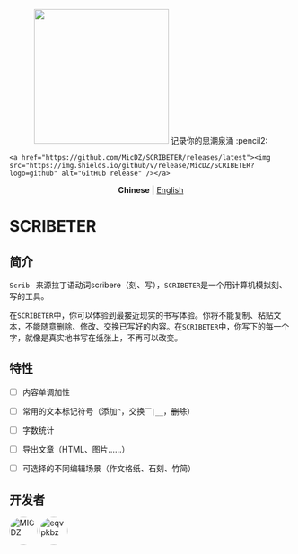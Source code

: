 <p align="center">
  <img src="https://i.loli.net/2021/07/26/RqvUD9zXGAHpSIk.png" width=240 />
	 记录你的思潮泉涌 :pencil2:
</p>
<p align="center">

	<a href="https://github.com/MicDZ/SCRIBETER/releases/latest"><img src="https://img.shields.io/github/v/release/MicDZ/SCRIBETER?logo=github" alt="GitHub release" /></a>
</p>

<p align="center">
  <strong>Chinese</strong> | <a href="https://github.com/MicDZ/SCRIBETER/blob/master/README.en.md">English</a>
</p>


# SCRIBETER

## 简介

`Scrib-` 来源拉丁语动词scribere（刻、写），`SCRIBETER`是一个用计算机模拟刻、写的工具。

在`SCRIBETER`中，你可以体验到最接近现实的书写体验。你将不能复制、粘贴文本，不能随意删除、修改、交换已写好的内容。在`SCRIBETER`中，你写下的每一个字，就像是真实地书写在纸张上，不再可以改变。

## 特性

- [ ] 内容单调加性

- [ ] 常用的文本标记符号（添加`^`，交换`￣|__`，~~删除~~）

- [ ] 字数统计

- [ ] 导出文章（HTML、图片……）

- [ ] 可选择的不同编辑场景（作文格纸、石刻、竹简）


## 开发者

<p>
<a href="https://github.com/MicDZ">
<img src="https://avatars.githubusercontent.com/u/34596177?v=4" alt="MICDZ" width="50" style="border-radius:50%"/></a>
<a href="https://github.com/eqvpkbz">
<img src="https://avatars.githubusercontent.com/u/33982692?v=4" alt="eqvpkbz" width="50" style="border-radius:50%"/></a>
</p>

